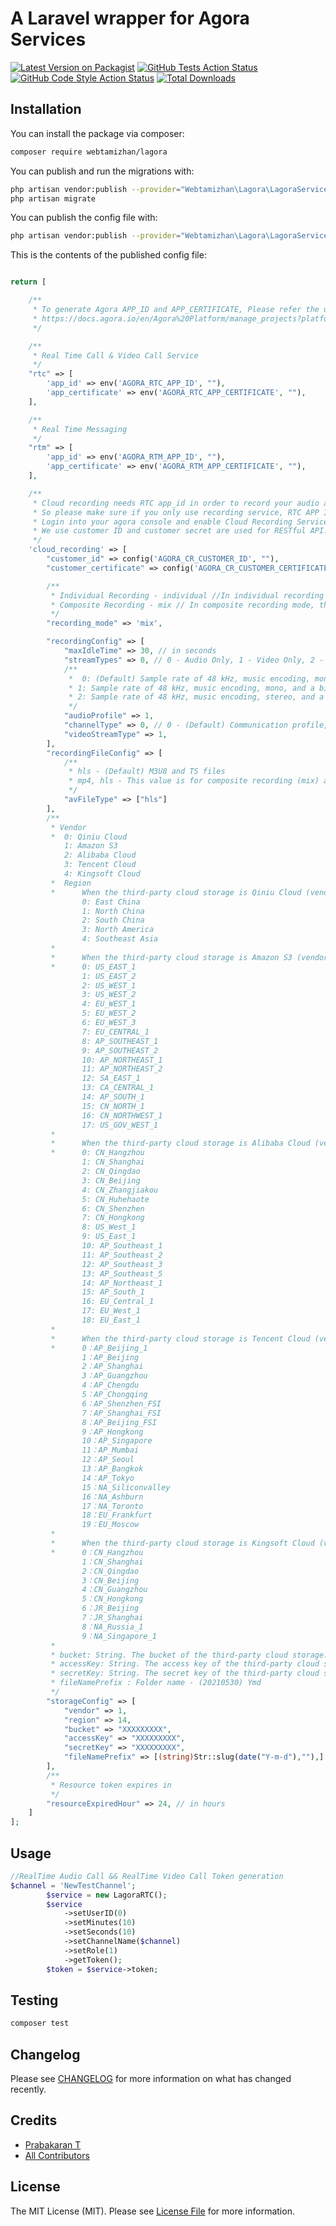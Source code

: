 # A Laravel wrapper for Agora Services

[![Latest Version on Packagist](https://img.shields.io/packagist/v/webtamizhan/lagora.svg?style=flat-square)](https://packagist.org/packages/webtamizhan/lagora)
[![GitHub Tests Action Status](https://img.shields.io/github/workflow/status/webtamizhan/lagora/run-tests?label=tests)](https://github.com/webtamizhan/lagora/actions?query=workflow%3Arun-tests+branch%3Amain)
[![GitHub Code Style Action Status](https://img.shields.io/github/workflow/status/webtamizhan/lagora/Check%20&%20fix%20styling?label=code%20style)](https://github.com/webtamizhan/lagora/actions?query=workflow%3A"Check+%26+fix+styling"+branch%3Amain)
[![Total Downloads](https://img.shields.io/packagist/dt/webtamizhan/lagora.svg?style=flat-square)](https://packagist.org/packages/webtamizhan/lagora)

## Installation

You can install the package via composer:

```bash
composer require webtamizhan/lagora
```

You can publish and run the migrations with:

```bash
php artisan vendor:publish --provider="Webtamizhan\Lagora\LagoraServiceProvider" --tag="lagora-migrations"
php artisan migrate
```

You can publish the config file with:
```bash
php artisan vendor:publish --provider="Webtamizhan\Lagora\LagoraServiceProvider" --tag="lagora-config"
```

This is the contents of the published config file:

```php

return [

    /**
     * To generate Agora APP_ID and APP_CERTIFICATE, Please refer the url below
     * https://docs.agora.io/en/Agora%20Platform/manage_projects?platform=All%20Platforms
     */

    /**
     * Real Time Call & Video Call Service
     */
    "rtc" => [
        'app_id' => env('AGORA_RTC_APP_ID', ""),
        'app_certificate' => env('AGORA_RTC_APP_CERTIFICATE', ""),
    ],

    /**
     * Real Time Messaging
     */
    "rtm" => [
        'app_id' => env('AGORA_RTM_APP_ID', ""),
        'app_certificate' => env('AGORA_RTM_APP_CERTIFICATE', ""),
    ],

    /**
     * Cloud recording needs RTC app_id in order to record your audio and/or video calls on your third party storage providers.
     * So please make sure if you only use recording service, RTC APP ID was not empty!
     * Login into your agora console and enable Cloud Recording Service.
     * We use customer ID and customer secret are used for RESTful API. (https://console.agora.io/restfulApi)
     */
    'cloud_recording' => [
        "customer_id" => config('AGORA_CR_CUSTOMER_ID', ""),
        "customer_certificate" => config('AGORA_CR_CUSTOMER_CERTIFICATE', ""),

        /**
         * Individual Recording - individual //In individual recording mode, the audio and video of each UID in a channel are recorded in separate files.
         * Composite Recording - mix // In composite recording mode, the audio and video of multiple UIDs in a channel are recorded in a single file.
         */
        "recording_mode" => 'mix',

        "recordingConfig" => [
            "maxIdleTime" => 30, // in seconds
            "streamTypes" => 0, // 0 - Audio Only, 1 - Video Only, 2 - Audio & Video(default)
            /**
             *  0: (Default) Sample rate of 48 kHz, music encoding, mono, and a bitrate of up to 48 Kbps.
             * 1: Sample rate of 48 kHz, music encoding, mono, and a bitrate of up to 128 Kbps.
             * 2: Sample rate of 48 kHz, music encoding, stereo, and a bitrate of up to 192 Kbps.
             */
            "audioProfile" => 1,
            "channelType" => 0, // 0 - (Default) Communication profile, 1 - Live broadcast profile
            "videoStreamType" => 1,
        ],
        "recordingFileConfig" => [
            /**
             * hls - (Default) M3U8 and TS files
             * mp4, hls - This value is for composite recording (mix) and web page recording (web) only and must be set together with "hls"; otherwise, the recording service returns error code 2
             */
            "avFileType" => ["hls"]
        ],
        /**
         * Vendor
         *  0: Qiniu Cloud
            1: Amazon S3
            2: Alibaba Cloud
            3: Tencent Cloud
            4: Kingsoft Cloud
         *  Region
         *      When the third-party cloud storage is Qiniu Cloud (vendor = 0):
                0: East China
                1: North China
                2: South China
                3: North America
                4: Southeast Asia
         *
         *      When the third-party cloud storage is Amazon S3 (vendor = 1):
         *      0: US_EAST_1
                1: US_EAST_2
                2: US_WEST_1
                3: US_WEST_2
                4: EU_WEST_1
                5: EU_WEST_2
                6: EU_WEST_3
                7: EU_CENTRAL_1
                8: AP_SOUTHEAST_1
                9: AP_SOUTHEAST_2
                10: AP_NORTHEAST_1
                11: AP_NORTHEAST_2
                12: SA_EAST_1
                13: CA_CENTRAL_1
                14: AP_SOUTH_1
                15: CN_NORTH_1
                16: CN_NORTHWEST_1
                17: US_GOV_WEST_1
         *
         *      When the third-party cloud storage is Alibaba Cloud (vendor = 2):
         *      0: CN_Hangzhou
                1: CN_Shanghai
                2: CN_Qingdao
                3: CN_Beijing
                4: CN_Zhangjiakou
                5: CN_Huhehaote
                6: CN_Shenzhen
                7: CN_Hongkong
                8: US_West_1
                9: US_East_1
                10: AP_Southeast_1
                11: AP_Southeast_2
                12: AP_Southeast_3
                13: AP_Southeast_5
                14: AP_Northeast_1
                15: AP_South_1
                16: EU_Central_1
                17: EU_West_1
                18: EU_East_1
         *
         *      When the third-party cloud storage is Tencent Cloud (vendor = 3):
         *      0：AP_Beijing_1
                1：AP_Beijing
                2：AP_Shanghai
                3：AP_Guangzhou
                4：AP_Chengdu
                5：AP_Chongqing
                6：AP_Shenzhen_FSI
                7：AP_Shanghai_FSI
                8：AP_Beijing_FSI
                9：AP_Hongkong
                10：AP_Singapore
                11：AP_Mumbai
                12：AP_Seoul
                13：AP_Bangkok
                14：AP_Tokyo
                15：NA_Siliconvalley
                16：NA_Ashburn
                17：NA_Toronto
                18：EU_Frankfurt
                19：EU_Moscow
         *
         *      When the third-party cloud storage is Kingsoft Cloud (vendor = 4):
         *      0：CN_Hangzhou
                1：CN_Shanghai
                2：CN_Qingdao
                3：CN_Beijing
                4：CN_Guangzhou
                5：CN_Hongkong
                6：JR_Beijing
                7：JR_Shanghai
                8：NA_Russia_1
                9：NA_Singapore_1
         *
         * bucket: String. The bucket of the third-party cloud storage.
         * accessKey: String. The access key of the third-party cloud storage. Agora suggests that you use a write-only access key.
         * secretKey: String. The secret key of the third-party cloud storage.
         * fileNamePrefix : Folder name - (20210530) Ymd
         */
        "storageConfig" => [
            "vendor" => 1,
            "region" => 14,
            "bucket" => "XXXXXXXXX",
            "accessKey" => "XXXXXXXXX",
            "secretKey" => "XXXXXXXXX",
            "fileNamePrefix" => [(string)Str::slug(date("Y-m-d"),""),]
        ],
        /**
         * Resource token expires in
         */
        "resourceExpiredHour" => 24, // in hours
    ]
];
```

## Usage

```php
//RealTime Audio Call && RealTime Video Call Token generation
$channel = 'NewTestChannel';
        $service = new LagoraRTC();
        $service
            ->setUserID(0)
            ->setMinutes(10)
            ->setSeconds(10)
            ->setChannelName($channel)
            ->setRole(1)
            ->getToken();
        $token = $service->token;
```

## Testing

```bash
composer test
```

## Changelog

Please see [CHANGELOG](CHANGELOG.md) for more information on what has changed recently.

## Credits

- [Prabakaran T](https://github.com/webtamizhan)
- [All Contributors](../../contributors)

## License

The MIT License (MIT). Please see [License File](LICENSE.md) for more information.
